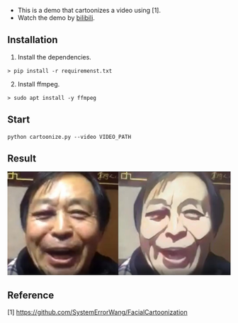 * This is a demo that cartoonizes a video using [1]. 
* Watch the demo by [bilibili](https://www.bilibili.com/video/BV1ZT4y1T7qP).

## Installation

1. Install the dependencies.

```shell
> pip install -r requiremenst.txt
```

2. Install ffmpeg.

```shell
> sudo apt install -y ffmpeg
```

## Start 

```shell
python cartoonize.py --video VIDEO_PATH 
```

## Result

![pic](images/demo.jpg)

## Reference 

[1] https://github.com/SystemErrorWang/FacialCartoonization
